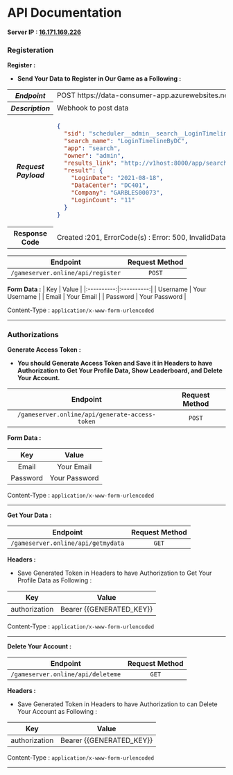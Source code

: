 
# API Documentation

**Server IP : [16.171.169.226](http://16.171.169.226)**

### Registeration

**Register :**
  * **Send Your Data to Register in Our Game as a Following :**

<table>
 <tr>
     <th><i>Endpoint</i></th>
     <td>POST https://data-consumer-app.azurewebsites.net/splunk/api/post/dacLogins</td>
 </tr>
 <tr>
     <th><i>Description</th>
     <td>Webhook to post data </td>
 </tr>
 <tr>
    <th><i>Request Payload</th>
    <td>
    
 ```json
 {
   "sid": "scheduler__admin__search__LoginTimelineB4980_1832_897",
   "search_name": "LoginTimelineByDC",
   "app": "search",
   "owner": "admin",
   "results_link": "http://v1host:8000/app/search/@go?sid=scheduler__admin__search__LoByDC_at_1630474980_1832",
   "result": {
     "LoginDate": "2021-08-18",
     "DataCenter": "DC401",
     "Company": "GARBLES00073",
     "LoginCount": "11"
   }
 }
 ``` 
 </td>
 </tr>
 <tr>
    <th>Response Code</th>
    <td>Created :201, ErrorCode(s) : Error: 500, InvalidData : 400 </td>
 </tr>
 </table>
 
| Endpoint   | Request Method   |
|:----------:|:----------:|
| `/gameserver.online/api/register` | `POST` |

**Form Data :**
| Key   | Value   |
|:----------:|:----------:|
| Username | Your Username |
| Email | Your Email |
| Password | Your Password |

Content-Type : `application/x-www-form-urlencoded`

---

### Authorizations

**Generate Access Token :**
  * **You should Generate Access Token and Save it in Headers to have Authorization to Get Your Profile Data, Show Leaderboard, and Delete Your Account.**

| Endpoint   | Request Method   |
|:----------:|:----------:|
| `/gameserver.online/api/generate-access-token` | `POST` |

**Form Data :**

| Key   | Value   |
|:----------:|:----------:|
| Email | Your Email |
| Password | Your Password |

Content-Type : `application/x-www-form-urlencoded`

---

**Get Your Data :**

| Endpoint   | Request Method   |
|:----------:|:----------:|
| `/gameserver.online/api/getmydata` | `GET` |

**Headers :**
  * Save Generated Token in Headers to have Authorization to Get Your Profile Data as Following :

| Key   | Value   |
|:----------:|:----------:|
| authorization | Bearer {{GENERATED_KEY}} |

Content-Type : `application/x-www-form-urlencoded`

---

**Delete Your Account :**

| Endpoint   | Request Method   |
|:----------:|:----------:|
| `/gameserver.online/api/deleteme` | `GET` |

**Headers :**
  * Save Generated Token in Headers to have Authorization to can Delete Your Account as Following :

| Key   | Value   |
|:----------:|:----------:|
| authorization | Bearer {{GENERATED_KEY}} |

Content-Type : `application/x-www-form-urlencoded`

---
